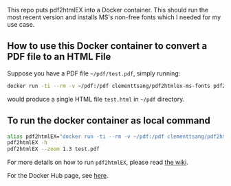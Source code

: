 This repo puts pdf2htmlEX into a Docker container. This should run the most recent version and installs MS's non-free fonts which I needed for my use case.

## How to use this Docker container to convert a PDF file to an HTML File
Suppose you have a PDF file `~/pdf/test.pdf`, simply running:

```bash
docker run -ti --rm -v ~/pdf:/pdf clementtsang/pdf2htmlex-ms-fonts pdf2htmlEX --zoom 1.3 test.pdf
```

would produce a single HTML file `test.html` in `~/pdf` directory.

## To run the docker container as local command

```bash
alias pdf2htmlEX="docker run -ti --rm -v ~/pdf:/pdf clementtsang/pdf2htmlex-ms-fonts pdf2htmlEX"
pdf2htmlEX -h 
pdf2htmlEX --zoom 1.3 test.pdf
```

For more details on how to run `pdf2htmlEX`, please read [the wiki](https://github.com/pdf2htmlEX/pdf2htmlEX).

For the Docker Hub page, see [here](https://cloud.docker.com/u/clementtsang/repository/docker/clementtsang/pdf2htmlex-microsoft-fonts).
